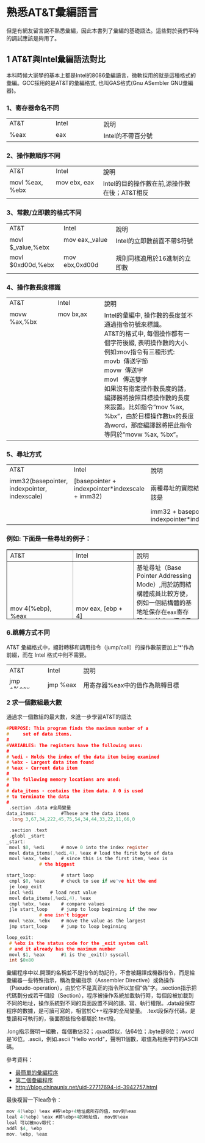 # 熟悉AT&T彙編語言

但是有網友留言說不熟悉彙編，因此本書列了彙編的基礎語法。這些對於我們平時的調試應該是夠用了。
## 1 AT&T與Intel彙編語法對比

本科時候大家學的基本上都是Intel的8086彙編語言，微軟採用的就是這種格式的彙編。GCC採用的是AT&T的彙編格式, 也叫GAS格式(Gnu ASembler GNU彙編器)。

### 1、寄存器命名不同

<table  cellpadding="1" cellspacing="1" width="621">
<tbody>
<tr>
<td valign="top" width="136">AT&amp;T</td>
<td valign="top" width="148">Intel</td>
<td valign="top" width="344">說明</td>
</tr>
<tr>
<td valign="top" width="136">%eax</td>
<td valign="top" width="148">eax</td>
<td valign="top" width="344">Intel的不帶百分號</td>
</tr>
</tbody>
</table>

### 2、操作數順序不同
<table  cellpadding="1" cellspacing="1" width="624">
<tbody>
<tr>
<td valign="top" width="134">AT&amp;T</td>
<td valign="top" width="144">Intel</td>
<td valign="top" width="340">說明</td>
</tr>
<tr>
<td valign="top" width="134">movl %eax, %ebx</td>
<td valign="top" width="144">mov ebx, eax</td>
<td valign="top" width="340">Intel的目的操作數在前,源操作數在後；AT&amp;T相反</td>
</tr>
</tbody>
</table>

### 3、常數/立即數的格式不同
<table  cellpadding="1" cellspacing="1" width="623">
<tbody>
<tr>
<td valign="top" width="133">AT&amp;T</td>
<td valign="top" width="143">Intel</td>
<td valign="top" width="341">說明</td>
</tr>
<tr>
<td valign="top" width="133">movl $_value,%ebx</td>
<td valign="top" width="143">mov eax,_value</td>
<td valign="top" width="341">Intel的立即數前面不帶$符號</td>
</tr>
<tr>
<td valign="top" width="133">movl $0xd00d,%ebx</td>
<td valign="top" width="143">mov ebx,0xd00d</td>
<td valign="top" width="341">規則同樣適用於16進制的立即數</td>
</tr>
</tbody>
</table>

### 4、操作數長度標識

<table cellpadding="1" cellspacing="1" width="624">
<tbody>
<tr>
<td valign="top" width="134">AT&amp;T</td>
<td valign="top" width="144">Intel</td>
<td valign="top" width="340">說明</td>
</tr>
<tr>
<td valign="top" width="134">movw %ax,%bx</td>
<td valign="top" width="144">mov bx,ax</td>
<td valign="top" width="340">Intel的彙編中, 操作數的長度並不通過指令符號來標識。<br>
AT&amp;T的格式中, 每個操作都有一個字符後綴, 表明操作數的大小. 例如:mov指令有三種形式:<br>
movb&nbsp; 傳送字節<br>
movw&nbsp; 傳送字<br>
movl&nbsp;&nbsp; 傳送雙字<br>
如果沒有指定操作數長度的話，編譯器將按照目標操作數的長度來設置。比如指令“mov %ax, %bx”，由於目標操作數bx的長度為word，那麼編譯器將把此指令等同於“movw %ax, %bx”。</td>
</tr>
</tbody>
</table>

### 5、尋址方式
<table cellpadding="1" cellspacing="1" width="624">
<tbody>
<tr>
<td valign="top" width="134">AT&amp;T</td>
<td valign="top" width="144">Intel</td>
<td valign="top" width="340">說明</td>
</tr>
<tr>
<td valign="top" width="134">imm32(basepointer,<br>
indexpointer,<br>
indexscale)</td>
<td valign="top" width="144">[basepointer + indexpointer*indexscale + imm32)</td>
<td valign="top" width="340">
<p>兩種尋址的實際結果都應該是</p>
imm32 + basepointer + indexpointer*indexscale</td>
</tr>
</tbody>
</table>

### 例如: 下面是一些尋址的例子：

<table height="183" border="1" cellpadding="1" cellspacing="1" width="619">
<tbody>
<tr>
<td>AT&amp;T</td>
<td>Intel</td>
<td>說明</td>
</tr>
<tr>
<td>mov 4(%ebp), %eax</td>
<td>mov eax, [ebp + 4]</td>
<td>基址尋址（Base Pointer Addressing Mode）,用於訪問結構體成員比較方便，例如一個結構體的基地址保存在<code class="literal">eax</code>寄存器中，其中一個成員在結構體內的偏移量是4字節，要把這個成員讀上來就可以用這條指令</td>
</tr>
<tr>
<td><code class="literal">data_items(,%edi,4)</code></td>
<td>[data_items+edi*4</td>
<td>變址尋址（Indexed Addressing Mode），訪問數組</td>
</tr>
<tr>
<td>movl $addr, %eax</td>
<td>mov eax, addr</td>
<td>直接尋址（Direct Addressing Mode）</td>
</tr>
<tr>
<td><code class="literal">movl (%eax), %ebx</code></td>
<td>mov ebx, [eax]</td>
<td>間接尋址（Indirect Addressing Mode）,把<code class="literal">eax</code>寄存器的值看作地址，把內存中這個地址處的32位數傳送到<code class="literal">ebx</code>寄存器</td>
</tr>
<tr>
</tr>
<tr>
</tr>
<tr>
<td>
<table border="1" cellpadding="1" cellspacing="1" width="200">
<tbody>
</tbody>
</table>
mov $12, %eax</td>
<td>mov eax, 12</td>
<td>立即數尋址（Immediate Mode）</td>
</tr>
<tr>
<td>mov $12, %eax</td>
<td>mov eax, 12</td>
<td>寄存器尋址（Register Addressing Mode</td>
</tr>
</tbody>
</table>

### 6.跳轉方式不同

AT&T 彙編格式中，絕對轉移和調用指令（jump/call）的操作數前要加上'*'作為前綴，而在 Intel 格式中則不需要。

<table height="63"  cellpadding="1" cellspacing="1" width="619">
<tbody>
<tr>
<td>AT&amp;T</td>
<td>Intel</td>
<td>說明</td>
</tr>
<tr>
<td>jmp *%eax</td>
<td>jmp %eax</td>
<td>用寄存器%eax中的值作為跳轉目標</td>
</tr>
<tr>
<td>jmp *(%eax)</td>
<td>jmp (%eax)</td>
<td>以%eax中的值作為讀入的地址, 從存儲器中讀出跳轉目標</td>
</tr>
</tbody>
</table>

### 2 求一個數組最大數
通過求一個數組的最大數，來進一步學習AT&T的語法

```c
#PURPOSE: This program finds the maximum number of a
#     set of data items.
#
#VARIABLES: The registers have the following uses:
#
# %edi - Holds the index of the data item being examined
# %ebx - Largest data item found
# %eax - Current data item
#
# The following memory locations are used:
#
# data_items - contains the item data. A 0 is used
# to terminate the data
#
 .section .data #全局變量
data_items:         #These are the data items
 .long 3,67,34,222,45,75,54,34,44,33,22,11,66,0

 .section .text
 .globl _start
_start:
 movl $0, %edi      # move 0 into the index register
 movl data_items(,%edi,4), %eax # load the first byte of data
 movl %eax, %ebx    # since this is the first item, %eax is
            # the biggest

start_loop:         # start loop
 cmpl $0, %eax      # check to see if we've hit the end
 je loop_exit
 incl %edi      # load next value
 movl data_items(,%edi,4), %eax
 cmpl %ebx, %eax    # compare values
 jle start_loop     # jump to loop beginning if the new
            # one isn't bigger
 movl %eax, %ebx    # move the value as the largest
 jmp start_loop     # jump to loop beginning

loop_exit:
 # %ebx is the status code for the _exit system call
 # and it already has the maximum number
 movl $1, %eax      #1 is the _exit() syscall
 int $0x80
```

彙編程序中以.開頭的名稱並不是指令的助記符，不會被翻譯成機器指令，而是給彙編器一些特殊指示，稱為彙編指示（Assembler Directive）或偽操作（Pseudo-operation），由於它不是真正的指令所以加個“偽”字。.section指示把代碼劃分成若干個段（Section），程序被操作系統加載執行時，每個段被加載到不同的地址，操作系統對不同的頁面設置不同的讀、寫、執行權限。.data段保存程序的數據，是可讀可寫的，相當於C++程序的全局變量。
.text段保存代碼，是隻讀和可執行的，後面那些指令都屬於.text段。

.long指示聲明一組數，每個數佔32；.quad類似，佔64位；.byte是8位；.word 是16位。.ascii，例如.ascii "Hello world"，聲明11個數，取值為相應字符的ASCII碼。

參考資料：
-  [最簡單的彙編程序](http://learn.akae.cn/media/ch18s01.html)
-  [第二個彙編程序](http://learn.akae.cn/media/ch18s03.html)
-  http://blog.chinaunix.net/uid-27717694-id-3942757.html

最後複習一下lea命令：
```c
mov 4(%ebp) %eax #將%ebp+4地址處所存的值，mov到%eax
leal 4(%ebp) %eax #將%ebp+4的地址值， mov到%eax
leal 可以被mov取代：
addl $4, %ebp
mov. %ebp, %eax
```
